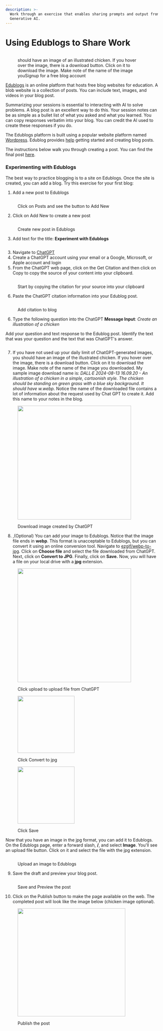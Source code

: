 ```yaml
---
description: >-
  Work through an exercise that enables sharing prompts and output from
  Generative AI.
---
```


# Using Edublogs to Share Work

<figure><img src="../.gitbook/assets/edublogs-main (1).png" alt=""><figcaption><p>should have an image of an illustrated chicken. If you hover over the image, there is a download button. Click on it to download the image. Make note of the name of the image youSignup for a free blog account</p></figcaption></figure>

[Edublogs](https://edublogs.org/) is an online platform that hosts free blog websites for education.  A blob website is a collection of posts.  You can include text, images, and videos in your blog post.  &#x20;

Summarizing your sessions is essential to interacting with AI to solve problems.   A blog post is an excellent way to do this.  Your session notes can be as simple as a bullet list of what you asked and what you learned.  You can copy responses verbatim into your blog.  You can credit the AI used to create these responses if you do.

The Edublogs platform is built using a popular website platform named [Wordpress](https://wordpress.com/).  Edublog provides [help](https://help.edublogs.org/getting-started-with-edublogs/) getting started and creating blog posts.

The instructions below walk you through creating a post.  You can find the final post [here](https://rebeccapeltz.edublogs.org/2024/08/13/experiment-with-edublogs/).

### Experimenting with Edublogs

The best way to practice blogging is to a site on Edublogs.  Once the site is created, you can add a blog.  Try this exercise for your first blog:

1. Add a new post to Edublogs

<figure><img src="../.gitbook/assets/edublog-add-post.png" alt=""><figcaption><p>Click on Posts and see the button to Add New</p></figcaption></figure>



2. Click on Add New to create a new post

<figure><img src="../.gitbook/assets/edublog-new-post.png" alt=""><figcaption><p>Create new post in Edublogs</p></figcaption></figure>

3. Add text for the title: **Experiment with Edublogs**

<figure><img src="../.gitbook/assets/experiment-title.png" alt=""><figcaption></figcaption></figure>

3. Navigate to [ChatGPT](https://chatgpt.com/)
4. Create a ChatGPT account using your email or a Google, Microsoft, or Apple account and login
5. From the ChatGPT web page, click on the Get Citation and then click on Copy to copy the source of your content into your clipboard.&#x20;

<figure><img src="../.gitbook/assets/chatgpt-webpage (1).png" alt=""><figcaption><p>Start by copying the citation for your source into your clipboard</p></figcaption></figure>

6. Paste the ChatGPT citation information into your Edublog post.

<figure><img src="../.gitbook/assets/add-citation-to-blog (1).png" alt=""><figcaption><p>Add citation to blog</p></figcaption></figure>

6. Type the following question into the ChatGPT **Message Input**:  _Create an illustration of  a chicken_

Add your question and text response to the Edublog post. Identify the text that was your question and the text that was ChatGPT's answer.

<figure><img src="../.gitbook/assets/text-response.png" alt=""><figcaption></figcaption></figure>

7. &#x20;If you have not used up your daily limit of ChatGPT-generated images, you should have an image of the illustrated chicken.  If you hover over the image, there is a download button. Click on it to download the image.  Make note of the name of the image you downloaded.  My sample image download name is:  _DALL·E 2024-08-13 16.09.20 - An illustration of a chicken in a simple, cartoonish style. The chicken should be standing on green grass with a blue sky background. It should have w.webp._ Notice the name of the downloaded file contains a lot of information about the request used by Chat GPT to create it.  Add this name to your notes in the blog.

<figure><img src="../.gitbook/assets/download-chicken.png" alt="" width="375"><figcaption><p>Download image created by ChatGPT</p></figcaption></figure>

8. ,(Optional) You can add your image to Edublogs. Notice that the image file ends in **webp**. This format is unacceptable to Edublogs, but you can convert it using an online conversion tool. Navigate to [ezgif/webp-to-jpg](https://ezgif.com/webp-to-jpg).  Click on **Choose file** and select the file downloaded from ChatGPT.  Next, click on **Convert to JPG**. Finally, click on **Save.**  Now, you will have a file on your local drive with a **jpg** extension.

<div>

<figure><img src="../.gitbook/assets/upload.png" alt="" width="375"><figcaption><p>Click upload to upload file from ChatGPT</p></figcaption></figure>

 

<figure><img src="../.gitbook/assets/convert-to-jpg.png" alt="" width="188"><figcaption><p>Click Convert to jpg</p></figcaption></figure>

 

<figure><img src="../.gitbook/assets/save.png" alt="" width="188"><figcaption><p>Click Save</p></figcaption></figure>

</div>

Now that you have an image in the jpg format, you can add it to Edublogs.  On the Edublogs page,  enter a forward slash, **/**, and select **Image**. You'll see an upload file button.  Click on it and select the file with the jpg extension.&#x20;



<figure><img src="../.gitbook/assets/edublog-upload.png" alt=""><figcaption><p>Upload an image to Edublogs</p></figcaption></figure>

9. Save the draft and preview your blog post.

<figure><img src="../.gitbook/assets/edu-save-preview.png" alt=""><figcaption><p>Save and Preview the post</p></figcaption></figure>



10. Click on the Publish button to make the page available on the web.  The completed post will look like the image below (chicken image optional).

<figure><img src="../.gitbook/assets/publish.png" alt="" width="356"><figcaption><p>Publish the post</p></figcaption></figure>

<figure><img src="../.gitbook/assets/completed-page.png" alt=""><figcaption></figcaption></figure>

